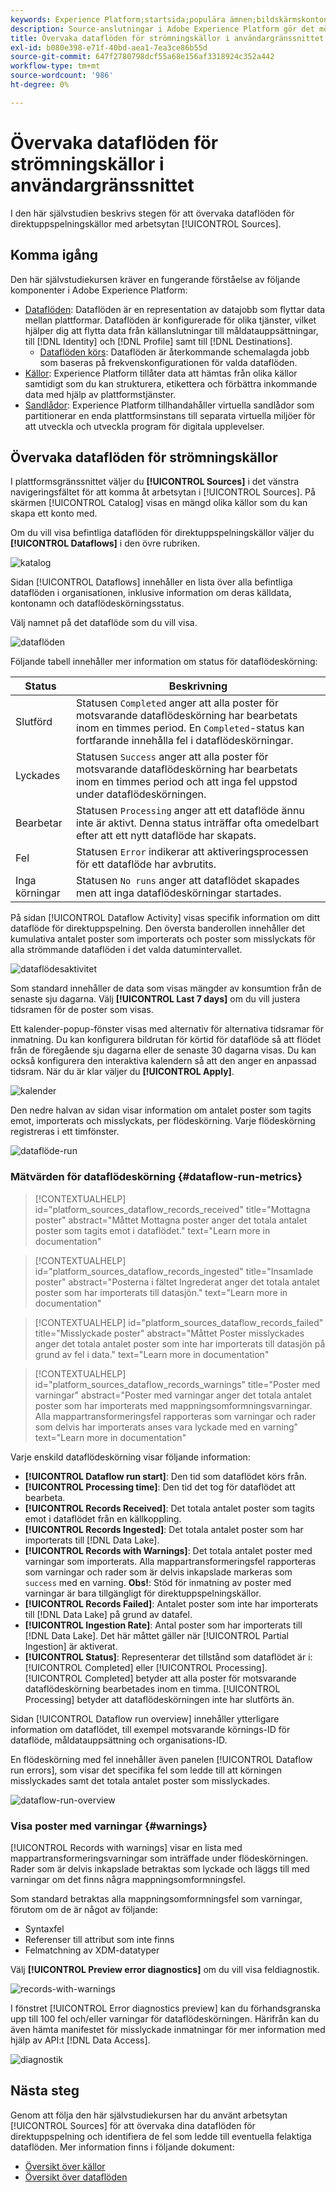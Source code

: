 ```yaml
---
keywords: Experience Platform;startsida;populära ämnen;bildskärmskonton;bildskärmsdataflöden;dataflöden
description: Source-anslutningar i Adobe Experience Platform gör det möjligt att importera externa data på schemalagd basis. I den här självstudiekursen beskrivs hur du övervakar direktuppspelade dataflöden från arbetsytan Källor.
title: Övervaka dataflöden för strömningskällor i användargränssnittet
exl-id: b080e398-e71f-40bd-aea1-7ea3ce86b55d
source-git-commit: 647f2780798dcf55a68e156af3318924c352a442
workflow-type: tm+mt
source-wordcount: '986'
ht-degree: 0%

---
```


# Övervaka dataflöden för strömningskällor i användargränssnittet

I den här självstudien beskrivs stegen för att övervaka dataflöden för direktuppspelningskällor med arbetsytan [!UICONTROL Sources].

## Komma igång

Den här självstudiekursen kräver en fungerande förståelse av följande komponenter i Adobe Experience Platform:

* [Dataflöden](../../../dataflows/home.md): Dataflöden är en representation av datajobb som flyttar data mellan plattformar. Dataflöden är konfigurerade för olika tjänster, vilket hjälper dig att flytta data från källanslutningar till måldatauppsättningar, till [!DNL Identity] och [!DNL Profile] samt till [!DNL Destinations].
   * [Dataflöden körs](../../notifications.md): Dataflöden är återkommande schemalagda jobb som baseras på frekvenskonfigurationen för valda dataflöden.
* [Källor](../../home.md): Experience Platform tillåter data att hämtas från olika källor samtidigt som du kan strukturera, etikettera och förbättra inkommande data med hjälp av plattformstjänster.
* [Sandlådor](../../../sandboxes/home.md): Experience Platform tillhandahåller virtuella sandlådor som partitionerar en enda plattformsinstans till separata virtuella miljöer för att utveckla och utveckla program för digitala upplevelser.

## Övervaka dataflöden för strömningskällor

I plattformsgränssnittet väljer du **[!UICONTROL Sources]** i det vänstra navigeringsfältet för att komma åt arbetsytan i [!UICONTROL Sources]. På skärmen [!UICONTROL Catalog] visas en mängd olika källor som du kan skapa ett konto med.

Om du vill visa befintliga dataflöden för direktuppspelningskällor väljer du **[!UICONTROL Dataflows]** i den övre rubriken.

![katalog](../../images/tutorials/monitor-streaming/catalog.png)

Sidan [!UICONTROL Dataflows] innehåller en lista över alla befintliga dataflöden i organisationen, inklusive information om deras källdata, kontonamn och dataflödeskörningsstatus.

Välj namnet på det dataflöde som du vill visa.

![dataflöden](../../images/tutorials/monitor-streaming/dataflows.png)

Följande tabell innehåller mer information om status för dataflödeskörning:

| Status | Beskrivning |
| ------ | ----------- |
| Slutförd | Statusen `Completed` anger att alla poster för motsvarande dataflödeskörning har bearbetats inom en timmes period. En `Completed`-status kan fortfarande innehålla fel i dataflödeskörningar. |
| Lyckades | Statusen `Success` anger att alla poster för motsvarande dataflödeskörning har bearbetats inom en timmes period och att inga fel uppstod under dataflödeskörningen. |
| Bearbetar | Statusen `Processing` anger att ett dataflöde ännu inte är aktivt. Denna status inträffar ofta omedelbart efter att ett nytt dataflöde har skapats. |
| Fel | Statusen `Error` indikerar att aktiveringsprocessen för ett dataflöde har avbrutits. |
| Inga körningar | Statusen `No runs` anger att dataflödet skapades men att inga dataflödeskörningar startades. |

På sidan [!UICONTROL Dataflow Activity] visas specifik information om ditt dataflöde för direktuppspelning. Den översta banderollen innehåller det kumulativa antalet poster som importerats och poster som misslyckats för alla strömmande dataflöden i det valda datumintervallet.

![dataflödesaktivitet](../../images/tutorials/monitor-streaming/dataflow-activity.png)

Som standard innehåller de data som visas mängder av konsumtion från de senaste sju dagarna. Välj **[!UICONTROL Last 7 days]** om du vill justera tidsramen för de poster som visas.

Ett kalender-popup-fönster visas med alternativ för alternativa tidsramar för inmatning. Du kan konfigurera bildrutan för körtid för dataflöde så att flödet från de föregående sju dagarna eller de senaste 30 dagarna visas. Du kan också konfigurera den interaktiva kalendern så att den anger en anpassad tidsram. När du är klar väljer du **[!UICONTROL Apply]**.

![kalender](../../images/tutorials/monitor-streaming/calendar.png)

Den nedre halvan av sidan visar information om antalet poster som tagits emot, importerats och misslyckats, per flödeskörning. Varje flödeskörning registreras i ett timfönster.

![dataflöde-run](../../images/tutorials/monitor-streaming/dataflow-run.png)

### Mätvärden för dataflödeskörning {#dataflow-run-metrics}

>[!CONTEXTUALHELP]
>id="platform_sources_dataflow_records_received"
>title="Mottagna poster"
>abstract="Måttet Mottagna poster anger det totala antalet poster som tagits emot i dataflödet."
>text="Learn more in documentation"

>[!CONTEXTUALHELP]
>id="platform_sources_dataflow_records_ingested"
>title="Insamlade poster"
>abstract="Posterna i fältet Ingrederat anger det totala antalet poster som har importerats till datasjön."
>text="Learn more in documentation"

>[!CONTEXTUALHELP]
>id="platform_sources_dataflow_records_failed"
>title="Misslyckade poster"
>abstract="Måttet Poster misslyckades anger det totala antalet poster som inte har importerats till datasjön på grund av fel i data."
>text="Learn more in documentation"

>[!CONTEXTUALHELP]
>id="platform_sources_dataflow_records_warnings"
>title="Poster med varningar"
>abstract="Poster med varningar anger det totala antalet poster som har importerats med mappningsomformningsvarningar. Alla mappartransformeringsfel rapporteras som varningar och rader som delvis har importerats anses vara lyckade med en varning"
>text="Learn more in documentation"

Varje enskild dataflödeskörning visar följande information:

* **[!UICONTROL Dataflow run start]**: Den tid som dataflödet körs från.
* **[!UICONTROL Processing time]**: Den tid det tog för dataflödet att bearbeta.
* **[!UICONTROL Records Received]**: Det totala antalet poster som tagits emot i dataflödet från en källkoppling.
* **[!UICONTROL Records Ingested]**: Det totala antalet poster som har importerats till [!DNL Data Lake].
* **[!UICONTROL Records with Warnings]**: Det totala antalet poster med varningar som importerats. Alla mappartransformeringsfel rapporteras som varningar och rader som är delvis inkapslade markeras som `success` med en varning. **Obs!**: Stöd för inmatning av poster med varningar är bara tillgängligt för direktuppspelningskällor.
* **[!UICONTROL Records Failed]**: Antalet poster som inte har importerats till [!DNL Data Lake] på grund av datafel.
* **[!UICONTROL Ingestion Rate]**: Antal poster som har importerats till [!DNL Data Lake]. Det här måttet gäller när [!UICONTROL Partial Ingestion] är aktiverat.
* **[!UICONTROL Status]**: Representerar det tillstånd som dataflödet är i: [!UICONTROL Completed] eller [!UICONTROL Processing]. [!UICONTROL Completed] betyder att alla poster för motsvarande dataflödeskörning bearbetades inom en timma. [!UICONTROL Processing] betyder att dataflödeskörningen inte har slutförts än.

Sidan [!UICONTROL Dataflow run overview] innehåller ytterligare information om dataflödet, till exempel motsvarande körnings-ID för dataflöde, måldatauppsättning och organisations-ID.

En flödeskörning med fel innehåller även panelen [!UICONTROL Dataflow run errors], som visar det specifika fel som ledde till att körningen misslyckades samt det totala antalet poster som misslyckades.

![dataflow-run-overview](../../images/tutorials/monitor-streaming/dataflow-run-overview.png)

### Visa poster med varningar {#warnings}

[!UICONTROL Records with warnings] visar en lista med mappartransformeringsvarningar som inträffade under flödeskörningen. Rader som är delvis inkapslade betraktas som lyckade och läggs till med varningar om det finns några mappningsomformningsfel.

Som standard betraktas alla mappningsomformningsfel som varningar, förutom om de är något av följande:

* Syntaxfel
* Referenser till attribut som inte finns
* Felmatchning av XDM-datatyper

Välj **[!UICONTROL Preview error diagnostics]** om du vill visa feldiagnostik.

![records-with-warnings](../../images/tutorials/monitor-streaming/records-with-warnings.png)

I fönstret [!UICONTROL Error diagnostics preview] kan du förhandsgranska upp till 100 fel och/eller varningar för dataflödeskörningen. Härifrån kan du även hämta manifestet för misslyckade inmatningar för mer information med hjälp av API:t [!DNL Data Access].

![diagnostik](../../images/tutorials/monitor-streaming/diagnostics.png)

## Nästa steg

Genom att följa den här självstudiekursen har du använt arbetsytan [!UICONTROL Sources] för att övervaka dina dataflöden för direktuppspelning och identifiera de fel som ledde till eventuella felaktiga dataflöden. Mer information finns i följande dokument:

* [Översikt över källor](../../home.md)
* [Översikt över dataflöden](../../../dataflows/home.md)
